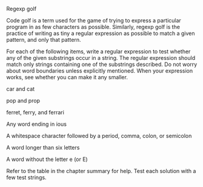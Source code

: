 Regexp golf


Code golf is a term used for the game of trying to express a particular program in as few characters as possible. Similarly, regexp golf is the practice of writing as tiny a regular expression as possible to match a given pattern, and only that pattern.

For each of the following items, write a regular expression to test whether any of the given substrings occur in a string. The regular expression should match only strings containing one of the substrings described. Do not worry about word boundaries unless explicitly mentioned. When your expression works, see whether you can make it any smaller.

car and cat

pop and prop

ferret, ferry, and ferrari

Any word ending in ious

A whitespace character followed by a period, comma, colon, or semicolon

A word longer than six letters

A word without the letter e (or E)

Refer to the table in the chapter summary for help. Test each solution with a few test strings.